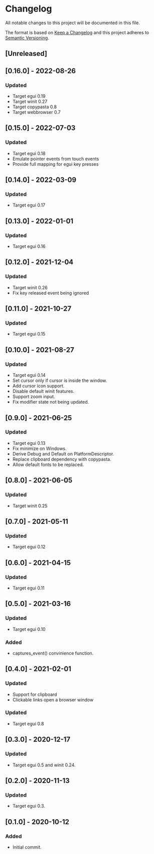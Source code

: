 # Changelog
All notable changes to this project will be documented in this file.

The format is based on [Keep a Changelog](http://keepachangelog.com/en/1.0.0/)
and this project adheres to [Semantic Versioning](https://semver.org/spec/v2.0.0.html).

## [Unreleased]

## [0.16.0] - 2022-08-26
### Updated
- Target egui 0.19
- Target winit 0.27
- Target copypasta 0.8
- Target webbrowser 0.7

## [0.15.0] - 2022-07-03
### Updated
- Target egui 0.18
- Emulate pointer events from touch events
- Provide full mapping for egui key presses

## [0.14.0] - 2022-03-09
### Updated
- Target egui 0.17

## [0.13.0] - 2022-01-01
### Updated
- Target egui 0.16

## [0.12.0] - 2021-12-04
### Updated
- Target winit 0.26
- Fix key released event being ignored

## [0.11.0] - 2021-10-27
### Updated
- Target egui 0.15

## [0.10.0] - 2021-08-27
### Updated
- Target egui 0.14
- Set cursor only if cursor is inside the window.
- Add cursor icon support.
- Disable default winit features.
- Support zoom input.
- Fix modifier state not being updated.

## [0.9.0] - 2021-06-25
### Updated
- Target egui 0.13
- Fix minimize on Windows.
- Derive Debug and Default on PlatformDescriptor.
- Replace clipboard dependency with copypasta.
- Allow default fonts to be replaced.

## [0.8.0] - 2021-06-05
### Updated
- Target winit 0.25

## [0.7.0] - 2021-05-11
### Updated
- Target egui 0.12

## [0.6.0] - 2021-04-15
### Updated
 - Target egui 0.11

## [0.5.0] - 2021-03-16
### Updated
 - Target egui 0.10
### Added
 - captures_event() convinience function.

## [0.4.0] - 2021-02-01
### Updated
- Support for clipboard
- Clickable links open a browser window

### Updated
- Target egui 0.8

## [0.3.0] - 2020-12-17
### Updated
- Target egui 0.5 and winit 0.24.

## [0.2.0] - 2020-11-13
### Updated
- Target egui 0.3.

## [0.1.0] - 2020-10-12
### Added
- Initial commit.
